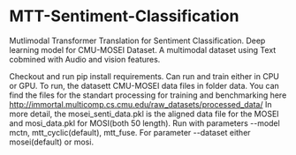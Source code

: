 # MTT-Sentiment-Classification
Mutlimodal Transformer Translation for Sentiment Classification.
Deep learning model for CMU-MOSEI Dataset. A multimodal dataset using Text cobmined with Audio and vision features. 

Checkout and run pip install requirements. Can run and train either in CPU or GPU.
To run,  the datasett CMU-MOSEI data files in folder data. You can find the files for the standart processing for training and benchmarking here http://immortal.multicomp.cs.cmu.edu/raw_datasets/processed_data/ In more detail, the mosei_senti_data.pkl is the aligned data file  for the MOSEI and mosi_data.pkl for MOSI(both 50 length).
Run with parameters --model  mctn, mtt_cyclic(default), mtt_fuse. For  parameter --dataset either mosei(default) or mosi.
